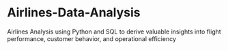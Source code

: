 # Airlines-Data-Analysis
Airlines Analysis using Python and SQL to derive valuable insights into flight performance, customer behavior, and operational efficiency
